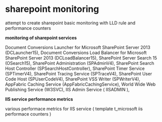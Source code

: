 # sharepoint monitoring

attempt to create sharepoint basic monitoring with LLD rule and performance counters

**monitoring of sharepoint services**

Document Conversions Launcher for Microsoft SharePoint Server 2013 (DCLauncher15),
Document Conversions Load Balancer for Microsoft SharePoint Server 2013 (DCLoadBalancer15),
SharePoint Server Search 15 (OSearch15),
SharePoint Administration (SPAdminV4),
SharePoint Search Host Controller (SPSearchHostController),
SharePoint Timer Service (SPTimerV4),
SharePoint Tracing Service (SPTraceV4),
SharePoint User Code Host (SPUserCodeV4),
SharePoint VSS Writer (SPWriterV4),
AppFabric Caching Service (AppFabricCachingService),
World Wide Web Publishing Service (W3SVC),
IIS Admin Service ( IISADMIN ),
    
**IIS service performance metrics**

various performace metrics for IIS service ( template t_microsoft iis performace counters ) 
   

